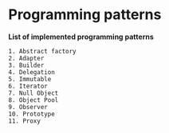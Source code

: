 # Programming patterns #

**List of implemented programming patterns**

    1. Abstract factory
    2. Adapter
    3. Builder
    4. Delegation
    5. Immutable
    6. Iterator
    7. Null Object
    8. Object Pool
    9. Observer
    10. Prototype
    11. Proxy
